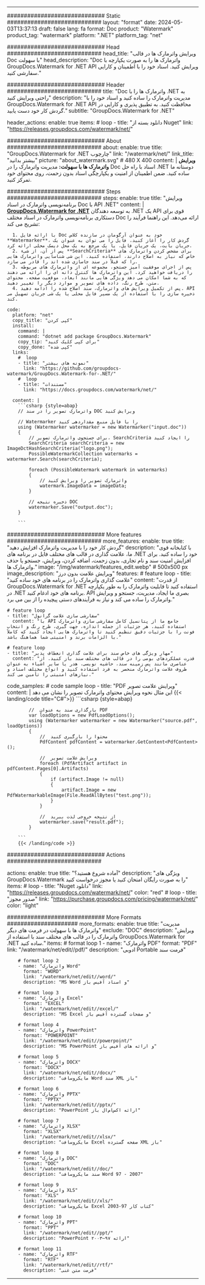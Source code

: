 
---
############################# Static ############################
layout: "format"
date:  2024-05-03T13:37:13
draft: false
lang: fa
format: Doc
product: "Watermark"
product_tag: "watermark"
platform: ".NET"
platform_tag: "net"

############################# Head ############################
head_title: "ویرایش واترمارک ها در قالب Doc با سهولت"
head_description: "Doc واترمارک ها را به صورت یکپارچه با GroupDocs.Watermark for .NET API ویرایش کنید. اسناد خود را با اطمینان و کارایی سفارشی کنید."

############################# Header ############################
title: "Doc واترمارک ها را با .NET به راحتی ویرایش کنید" 
description: "مدیریت واترمارک را ساده کنید و اسناد خود را با GroupDocs.Watermark for .NET API محافظت کنید. به تطبیق پذیری و کارایی در گردش کار خود دست یابید."
subtitle: "GroupDocs.Watermark for .NET" 

header_actions:
  enable: true
  items:
    #  loop
    - title: "دانلود بسته از Nuget"
      link: "https://releases.groupdocs.com/watermark/net/"
      
############################# About ############################
about:
    enable: true
    title: "GroupDocs.Watermark for .NET چارچوب"
    link: "/watermark/net/"
    link_title: "بیشتر بدانید"
    picture: "about_watermark.svg" # 480 X 400
    content: |
       **ویرایش واترمارک ها با سهولت:** مدیریت واترمارک را در Doc اسناد با راه حل .NET دوستانه ما ساده کنید. ضمن اطمینان از امنیت و یکپارچگی اسناد بدون زحمت، روی محتوای خود تمرکز کنید.

############################# Steps ############################
steps:
    enable: true
    title: "ویرایش برنامه‌نویسی واترمارک در اسناد Doc با API .NET"
    content: |
      **[GroupDocs.Watermark for .NET](https://products.groupdocs.com/watermark/net/)** به توسعه دهندگان .NET یک API قوی برای دستکاری برنامه‌نویسی واترمارک در اسناد مختلف Doc ارائه می‌دهد. این راهنما فرآیند را تشریح می کند:
      
      1. با ارائه فایل Doc خود به عنوان آرگومان در سازنده کلاس **Watermarker**، گردش کار را آغاز کنید. فایل را می توان به عنوان یک جریان بایت، یک جریان فایل، یا یک مرجع به یک محل دیسک محلی ارائه کرد.
      2. پس از آن، از شیء **SearchCriteria** برای مشخص کردن واترمارک های خاص که نیاز به اصلاح دارند، استفاده کنید. این شی شناسایی واترمارک هایی را که قبلاً در سند جاسازی شده اند را قادر می سازد.
      3. پس از اجرای موفقیت آمیز جستجو، مجموعه ای از واترمارک های مربوطه را دریافت خواهید کرد. این واترمارک ها کنترل دانه ای را ارائه می دهند که به شما امکان می دهد ویژگی هایی مانند ابعاد، موقعیت صفحه، محتوای متن، طرح رنگ، داده های تصویر و موارد دیگر را تغییر دهید.
      4. پس از تکمیل ویرایش های واترمارک، سند اصلاح شده را ادامه دهید. API ذخیره سازی را با استفاده از یک مسیر فایل محلی یا یک شی جریان تسهیل می کند.
   
    code:
      platform: "net"
      copy_title: "کپی کردن"
      install:
        command: |
        command: "dotnet add package GroupDocs.Watermark"
        copy_tip: "برای کپی کلیک کنید"
        copy_done: "کپی شده"
      links:
        #  loop
        - title: "نمونه های بیشتر"
          link: "https://github.com/groupdocs-watermark/GroupDocs.Watermark-for-.NET/"
        #  loop
        - title: "مستندات"
          link: "https://docs.groupdocs.com/watermark/net/"
          
      content: |
        ```csharp {style=abap}
        // واترمارک تصویر را در سند DOC ویرایش کنید

        // Watermarker را با فایل منبع مقداردهی کنید
        using (Watermarker watermarker = new Watermarker("input.doc"))
        {
            // برای جستجوی واترمارک تصویر، SearchCriteria را ایجاد کنید
            SearchCriteria searchCriteria = new ImageDctHashSearchCriteria("logo.png");
            PossibleWatermarkCollection watermarks = watermarker.Search(searchCriteria);

            foreach (PossibleWatermark watermark in watermarks)
            {
                // واترمارک تصویر را ویرایش کنید
                watermark.ImageData = imageData;
            }

            // ذخیره نتیجه DOC
            watermarker.Save("output.doc");
        }
        
        ```     

############################# More features ############################
more_features:
  enable: true
  title: "گردش کار خود را با مدیریت واترمارک افزایش دهید"
  description: "با کتابخانه قوی ما، علامت گذاری در قالب های مختلف فایل در برنامه های .NET خود را ساده کنید. برای افزایش امنیت سند و نام تجاری، بدون زحمت، اضافه کردن، ویرایش، جستجو یا حذف واترمارک ها."
  image: "/img/watermark/features_edit.webp" # 500x500 px
  image_description: "ویرایش علامت بدون درز"
  features:
    # feature loop
    - title: "علامت گذاری واترمارک را در برنامه های خود ساده کنید"
      content: "از قدرت GroupDocs.Watermark for .NET استفاده کنید تا قابلیت واترمارک را به طور یکپارچه در .NET برنامه های خود ادغام کنید. API بصری ما ایجاد، مدیریت، جستجو و ویرایش واترمارک را ساده می کند و نیاز به فرآیندهای دستی پیچیده را از بین می برد."

    # feature loop
    - title: "سفارشی سازی علامت گرانول"
      content: "با API جامع ما از پتانسیل کامل سفارشی سازی واترمارک استفاده کنید. هر جزئیات از جمله اندازه، جهت گیری، طرح رنگ و انتخاب فونت را با جزئیات دقیق تنظیم کنید تا واترمارک هایی ایجاد کنید که کاملاً با الزامات برند و امنیتی شما هماهنگ باشد."

    # feature loop
    - title: "مهار ویژگی های خاص سند برای علامت گذاری انعطاف پذیر"
      content: "قدرت عملکردهای بومی را در قالب های مختلف سند باز کنید. از عناصری مانند پس زمینه سند، حاشیه نویسی، هدر یا سایر اشیاء به عنوان ظروف علامت واترمارک منحصر به فرد استفاده کنید و انواع مختلف اسناد و نیازهای امنیتی را تأمین می کند."
      
  code_samples:
    # code sample loop
    - title: "PDF ویرایش علامت تصویر"
      content: |
        این مثال نحوه ویرایش محتوای واترمارک تصویر را نشان می دهد
        {{< landing/code title="C#">}}
        ```csharp {style=abap}
        
            //  بارگذاری سند به عنوان PDF
            var loadOptions = new PdfLoadOptions();
            using (Watermarker watermarker = new Watermarker("source.pdf", loadOptions))
            {
                //  محتوا را بارگیری کنید
                PdfContent pdfContent = watermarker.GetContent<PdfContent>();

                //  ویرایش علامت تصویر
                foreach (PdfArtifact artifact in pdfContent.Pages[0].Artifacts)
                {
                    if (artifact.Image != null)
                    {
                        artifact.Image = new PdfWatermarkableImage(File.ReadAllBytes("test.png"));
                    }
                }

                //  از نتیجه خروجی لذت ببرید
                watermarker.save("result.pdf");
            }

        ```
        {{< /landing/code >}}


############################# Actions ############################

actions:
  enable: true
  title: "آماده شروع هستید؟"
  description: "ویژگی های GroupDocs.Watermark را به صورت رایگان امتحان کنید یا مجوز درخواست کنید"
  items:
    #  loop
    - title: "Nuget دانلود"
      link: "https://releases.groupdocs.com/watermark/net/"
      color: "red"
        #  loop
    - title: "صدور مجوز"
      link: "https://purchase.groupdocs.com/pricing/watermark/net/"
      color: "light"


############################# More Formats #####################
more_formats:
    enable: true
    title: "مدیریت واترمارک ها با سهولت در فرمت های دیگر"
    exclude: "DOC"
    description: "ویرایش واترمارک را در قالب های مختلف سند با استفاده از GroupDocs.Watermark for .NET ساده کنید."
    items: 
        # format loop 1
        - name: "واترمارک PDF"
          format: "PDF"
          link: "/watermark/net/edit//pdf/"
          description: "ادوبی Portable فرمت سند"

        # format loop 2
        - name: "واترمارک Word"
          format: "WORD"
          link: "/watermark/net/edit//word/"
          description: "MS Word و اسناد آفیس باز"
          
        # format loop 3
        - name: "واترمارک Excel"
          format: "EXCEL"
          link: "/watermark/net/edit//excel/"
          description: "MS Excel و صفحات گسترده آفیس باز"

        # format loop 4
        - name: "واترمارک PowerPoint"
          format: "POWERPOINT"
          link: "/watermark/net/edit//powerpoint/"
          description: "MS PowerPoint و ارائه های آفیس باز"

        # format loop 5
        - name: "واترمارک DOCX"
          format: "DOCX"
          link: "/watermark/net/edit//docx/"
          description: "مایکروسافت Word سند XML باز"
          
        # format loop 6
        - name: "واترمارک PPTX"
          format: "PPTX"
          link: "/watermark/net/edit//pptx/"
          description: "PowerPoint ارائه اکس‌ام‌ال باز"
          
        # format loop 7
        - name: "واترمارک XLSX"
          format: "XLSX"
          link: "/watermark/net/edit//xlsx/"
          description: "مایکروسافت Excel صفحه گسترده XML باز"

        # format loop 8
        - name: "واترمارک DOC"
          format: "DOC"
          link: "/watermark/net/edit//doc/"
          description: "سند مایکروسافت Word 97 - 2007"

        # format loop 9
        - name: "واترمارک XLS"
          format: "XLS"
          link: "/watermark/net/edit//xls/"
          description: "مایکروسافت Excel کتاب کار 97-2003"

        # format loop 10
        - name: "واترمارک PPT"
          format: "PPT"
          link: "/watermark/net/edit//ppt/"
          description: "PowerPoint ارائه ۹۷—۲۰۰۳"

        # format loop 11
        - name: "واترمارک RTF"
          format: "RTF"
          link: "/watermark/net/edit//rtf/"
          description: "فرمت متن غنی"

---